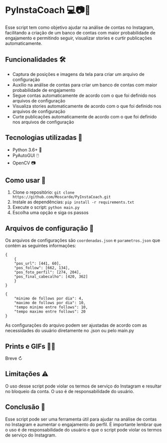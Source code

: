 # PyInstaCoach 💻📷🚀

Esse script tem como objetivo ajudar na análise de contas no Instagram, facilitando a criação de um banco de contas com maior probabilidade de engajamento e permitindo seguir, visualizar stories e curtir publicações automaticamente.

## Funcionalidades 🛠️

-   Captura de posições e imagens da tela para criar um arquivo de configuração
-   Auxílio na análise de contas para criar um banco de contas com maior probabilidade de engajamento
-   Segue contas automaticamente de acordo com o que foi definido nos arquivos de configuração
-   Visualiza stories automaticamente de acordo com o que foi definido nos arquivos de configuração
-   Curte publicações automaticamente de acordo com o que foi definido nos arquivos de configuração

## Tecnologias utilizadas 🚀

-   Python 3.6+ 🐍
-   PyAutoGUI 🖱️
-   OpenCV 📷

## Como usar 🤔

1.  Clone o repositório: `git clone https://github.com/Moscarde/PyInstaCoach.git`
2.  Instale as dependências: `pip install -r requirements.txt`
3.  Execute o script: `python main.py`
4.  Escolha uma opção e siga os passos


## Arquivos de configuração 📝

Os arquivos de configurações são `coordenadas.json` e `parametros.json` que contém as seguintes informações:

```
{
    {
    "pos_url": [441, 60],
    "pos_follow": [662, 134],
    "pos_foto_perfil": [274, 204],
    "pos_final_cabecalho": [420, 362]
    }
}
```

```
{
    "minimo de follows por dia": 4,
    "maximo de follows por dia": 10,
    "tempo minimo entre follows": 10,
    "tempo maximo entre follows": 20
}
```

As configurações do arquivo podem ser ajustadas de acordo com as necessidades do usuário diretamente no .json ou pelo main.py

## Prints e GIFs 📸🎥
Breve ↻

## Limitações ⚠️

O uso desse script pode violar os termos de serviço do Instagram e resultar no bloqueio da conta. O uso é de responsabilidade do usuário.

## Conclusão 📝

Esse script pode ser uma ferramenta útil para ajudar na análise de contas no Instagram e aumentar o engajamento do perfil. É importante lembrar que o uso é de responsabilidade do usuário e que o script pode violar os termos de serviço do Instagram.
